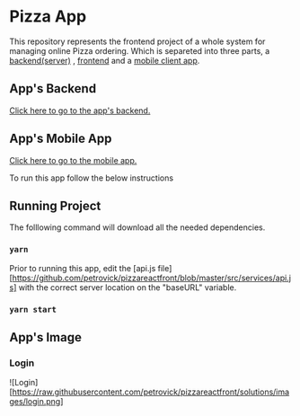 # Pizza App

This repository represents the frontend project of a whole system for managing online Pizza ordering. Which is separeted into three parts, a [backend(server)][server] , [frontend][frontend] and a [mobile client app][mobileclient].

## App's Backend

[Click here to go to the app's backend.][server]

## App's Mobile App

[Click here to go to the mobile app.][mobileclient]

To run this app follow the below instructions

## Running Project

The folllowing command will download all the needed dependencies.

### `yarn`

Prior to running this app, edit the [api.js file][https://github.com/petrovick/pizzareactfront/blob/master/src/services/api.js] with the correct server location on the "baseURL" variable.

### `yarn start`

## App's Image

### Login

![Login][https://raw.githubusercontent.com/petrovick/pizzareactfront/solutions/images/login.png]

[server]: https://github.com/petrovick/PizzaNodeJSServer
[frontend]: https://github.com/petrovick/PizzaReactFront
[mobileclient]: https://github.com/petrovick/PizzaReactNativeClient

